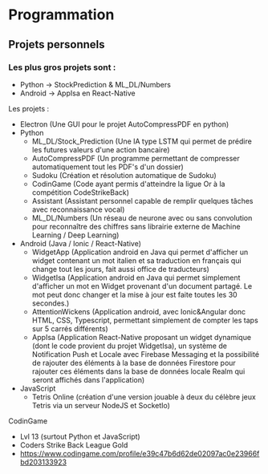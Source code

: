 # Programmation
## Projets personnels

### Les plus gros projets sont :
- Python -> StockPrediction & ML_DL/Numbers
- Android -> AppIsa en React-Native

Les projets :
- Electron (Une GUI pour le projet AutoCompressPDF en python)
- Python
  - ML_DL/Stock_Prediction (Une IA type LSTM qui permet de prédire les futures valeurs d'une action bancaire)
  - AutoCompressPDF (Un programme permettant de compresser automatiquement tout les PDF's d'un dossier)
  - Sudoku (Création et résolution automatique de Sudoku)
  - CodinGame (Code ayant permis d'atteindre la ligue Or à la compétition CodeStrikeBack)
  - Assistant (Assistant personnel capable de remplir quelques tâches avec reconnaissance vocal)
  - ML_DL/Numbers (Un réseau de neurone avec ou sans convolution pour reconnaître des chiffres sans librairie externe de Machine Learning / Deep Learning)
- Android (Java / Ionic / React-Native)
  - WidgetApp (Application android en Java qui permet d'afficher un widget contenant un mot italien et sa traduction en français qui change tout les jours, fait aussi office de traducteurs)
  - WidgetIsa (Application android en Java qui permet simplement d'afficher un mot en Widget provenant d'un document partagé. Le mot peut donc changer et la mise à jour est faite toutes les 30 secondes.)
  - AttentionWickens (Application android, avec Ionic&Angular donc HTML, CSS, Typescript, permettant simplement de compter les taps sur 5 carrés différents)
  - AppIsa (Application React-Native proposant un widget dynamique (dont le code provient du projet WidgetIsa), un système de Notification Push et Locale avec Firebase Messaging et la possibilité de rajouter des éléments à la base de données Firestore pour rajouter ces éléments dans la base de données locale Realm qui seront affichés dans l'application)
- JavaScript 
  - Tetris Online (création d'une version jouable à deux du célèbre jeux Tetris via un serveur NodeJS et SocketIo) 

CodinGame
- Lvl 13 (surtout Python et JavaScript) 
- Coders Strike Back League Gold
- https://www.codingame.com/profile/e39c47b6d62de02097ac0e23966fbd203133923
